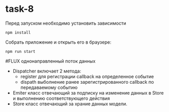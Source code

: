 # task-8

Перед запуском необходимо установить зависимости

`npm install`

Собрать приложение и открыть его в браузере:

 `npm run start`


#FLUX
однонаправленный поток данных

+ Dispatcher включает 2 метода:
  - register для регистрации callback на определенное событие
  - dispath выболнение ранее зарегистрированного callback по передаваемому событию
+ Emiter класс отвечающий за подписку на изменение данных в Store и выполнению соответствующего действия
+ Store класс отвечающий за храние данных модели.
